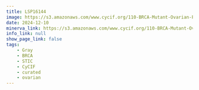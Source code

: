 ```yaml
---
title: LSP16144
image: https://s3.amazonaws.com/www.cycif.org/110-BRCA-Mutant-Ovarian-Precursors/LSP16144/LSP16144.png
date: 2024-12-10
minerva_link: https://s3.amazonaws.com/www.cycif.org/110-BRCA-Mutant-Ovarian-Precursors/LSP16144/index.html
info_link: null
show_page_link: false
tags:
    - Gray
    - BRCA
    - STIC
    - CyCIF
    - curated
    - ovarian
---
```

